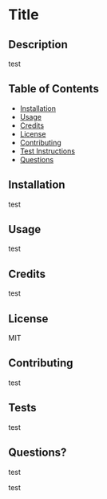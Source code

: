 # Title
## Description
test
## Table of Contents
- [Installation](#installation)
- [Usage](#usage)
- [Credits](#credits)
- [License](#license)
- [Contributing](#contributing)
- [Test Instructions](#tests)
- [Questions](#questions)

## Installation
test
## Usage
test
## Credits
test
## License
MIT
## Contributing
test
## Tests
test

## Questions?
test

test
